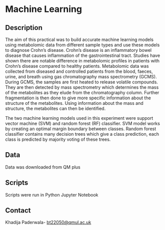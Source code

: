 # Machine Learning

## Description

The aim of this practical was to build accurate machine learning models using metabolomic data from different sample types and use these models to diagnose Crohn’s disease. Crohn’s disease is an inflammatory bowel disease that causes inflammation of the gastrointestinal tract. Studies have shown there are notable difference in metabolomic profiles in patients with Crohn’s disease compared to healthy patients. Metabolomic data was collected from diseased and controlled patients from the blood, faeces, urine, and breath using gas chromatography mass spectrometry (GCMS). During GCMS, the samples are first heated to release volatile compounds. They are then detected by mass spectrometry which determines the mass of the metabolites as they elude from the chromatography column. Further fragmentation is then done to give more specific information about the structure of the metabolites. Using information about the mass and structure, the metabolites can then be identified.

The two machine learning models used in this experiment were support vector machine (SVM) and random forest (RF) classifier. SVM model works by creating an optimal margin boundary between classes. Random forest classifier contains many decision trees which give a class prediction, each class is predicted by majority voting of these trees.

## Data
Data was downloaded from QM plus

## Scripts
Scripts were run in Python Jupyter Notebook

## Contact
Khadija Paderwala- bt22050@qmul.ac.uk
